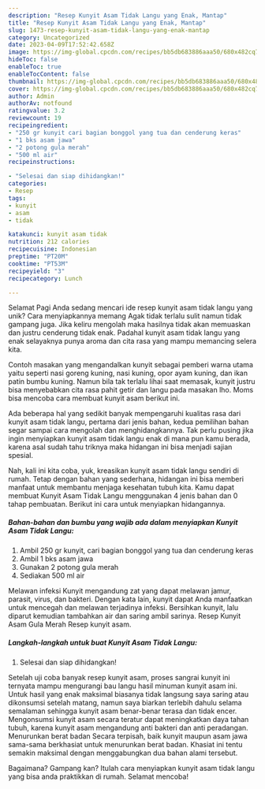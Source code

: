 ```yaml
---
description: "Resep Kunyit Asam Tidak Langu yang Enak, Mantap"
title: "Resep Kunyit Asam Tidak Langu yang Enak, Mantap"
slug: 1473-resep-kunyit-asam-tidak-langu-yang-enak-mantap
category: Uncategorized
date: 2023-04-09T17:52:42.658Z
image: https://img-global.cpcdn.com/recipes/bb5db683886aaa50/680x482cq70/kunyit-asam-tidak-langu-foto-resep-utama.jpg
hideToc: false
enableToc: true
enableTocContent: false
thumbnail: https://img-global.cpcdn.com/recipes/bb5db683886aaa50/680x482cq70/kunyit-asam-tidak-langu-foto-resep-utama.jpg
cover: https://img-global.cpcdn.com/recipes/bb5db683886aaa50/680x482cq70/kunyit-asam-tidak-langu-foto-resep-utama.jpg
author: Admin
authorAv: notfound
ratingvalue: 3.2
reviewcount: 19
recipeingredient:
- "250 gr kunyit cari bagian bonggol yang tua dan cenderung keras"
- "1 bks asam jawa"
- "2 potong gula merah"
- "500 ml air"
recipeinstructions:

- "Selesai dan siap dihidangkan!"
categories:
- Resep
tags:
- kunyit
- asam
- tidak

katakunci: kunyit asam tidak 
nutrition: 212 calories
recipecuisine: Indonesian
preptime: "PT20M"
cooktime: "PT53M"
recipeyield: "3"
recipecategory: Lunch

---
```



Selamat Pagi Anda sedang mencari ide resep kunyit asam tidak langu yang unik? Cara menyiapkannya memang Agak tidak terlalu sulit namun tidak gampang juga. Jika keliru mengolah maka hasilnya tidak akan memuaskan dan justru cenderung tidak enak. Padahal kunyit asam tidak langu yang enak selayaknya punya aroma dan cita rasa yang mampu memancing selera kita.


Contoh masakan yang mengandalkan kunyit sebagai pemberi warna utama yaitu seperti nasi goreng kuning, nasi kuning, opor ayam kuning, dan ikan patin bumbu kuning. Namun bila tak terlalu lihai saat memasak, kunyit justru bisa menyebabkan cita rasa pahit getir dan langu pada masakan lho. Moms bisa mencoba cara membuat kunyit asam berikut ini.

Ada beberapa hal yang sedikit banyak mempengaruhi kualitas rasa dari kunyit asam tidak langu, pertama dari jenis bahan, kedua pemilihan bahan segar sampai cara mengolah dan menghidangkannya. Tak perlu pusing jika ingin menyiapkan kunyit asam tidak langu enak di mana pun kamu berada, karena asal sudah tahu triknya maka hidangan ini bisa menjadi sajian spesial.


Nah, kali ini kita coba, yuk, kreasikan kunyit asam tidak langu sendiri di rumah. Tetap dengan bahan yang sederhana, hidangan ini bisa memberi manfaat untuk membantu menjaga kesehatan tubuh kita. Kamu dapat membuat Kunyit Asam Tidak Langu menggunakan 4 jenis bahan dan 0 tahap pembuatan. Berikut ini cara untuk menyiapkan hidangannya.

<!--inarticleads1-->

##### Bahan-bahan dan bumbu yang wajib ada dalam menyiapkan Kunyit Asam Tidak Langu:

1. Ambil 250 gr kunyit, cari bagian bonggol yang tua dan cenderung keras
1. Ambil 1 bks asam jawa
1. Gunakan 2 potong gula merah
1. Sediakan 500 ml air


Melawan infeksi Kunyit mengandung zat yang dapat melawan jamur, parasit, virus, dan bakteri. Dengan kata lain, kunyit dapat Anda manfaatkan untuk mencegah dan melawan terjadinya infeksi. Bersihkan kunyit, lalu diparut kemudian tambahkan air dan saring ambil sarinya. Resep Kunyit Asam Gula Merah Resep kunyit asam. 

<!--inarticleads2-->

##### Langkah-langkah untuk buat Kunyit Asam Tidak Langu:


1. Selesai dan siap dihidangkan!

Setelah uji coba banyak resep kunyit asam, proses sangrai kunyit ini ternyata mampu mengurangi bau langu hasil minuman kunyit asam ini. Untuk hasil yang enak maksimal biasanya tidak langsung saya saring atau dikonsumsi setelah matang, namun saya biarkan terlebih dahulu selama semalaman sehingga kunyit asam benar-benar terasa dan tidak encer. Mengonsumsi kunyit asam secara teratur dapat meningkatkan daya tahan tubuh, karena kunyit asam mengandung anti bakteri dan anti peradangan. Menurunkan berat badan Secara terpisah, baik kunyit maupun asam jawa sama-sama berkhasiat untuk menurunkan berat badan. Khasiat ini tentu semakin maksimal dengan menggabungkan dua bahan alami tersebut. 

Bagaimana? Gampang kan? Itulah cara menyiapkan kunyit asam tidak langu yang bisa anda praktikkan di rumah. Selamat mencoba!
